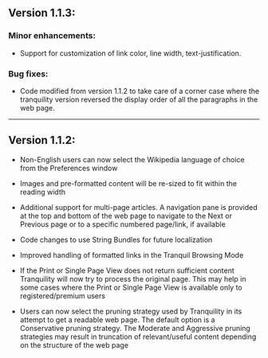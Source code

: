 ## Version 1.1.3:

### Minor enhancements:

* Support for customization of link color, line width, text-justification.

### Bug fixes:

* Code modified from version 1.1.2 to take care of a corner case where 
  the tranquility version reversed the display order of all the 
  paragraphs in the web page. 

--------------------------

## Version 1.1.2:

* Non-English users can now select the Wikipedia language of choice 
  from the Preferences window

* Images and pre-formatted content will be re-sized to fit within the 
  reading width

* Additional support for multi-page articles. A navigation pane is provided 
  at the top and bottom of the web page to navigate to the Next or Previous 
  page or to a specific numbered page/link, if available

* Code changes to use String Bundles for future localization

* Improved handling of formatted links in the Tranquil Browsing Mode

* If the Print or Single Page View does not return sufficient content 
  Tranquility will now try to process the original page. This may help 
  in some cases where the Print or Single Page View is available only 
  to registered/premium users

* Users can now select the pruning strategy used by Tranquility in its 
  attempt to get a readable web page. The default option is a 
  Conservative pruning strategy. The Moderate and Aggressive pruning 
  strategies may result in truncation of relevant/useful content depending 
  on the structure of the web page

